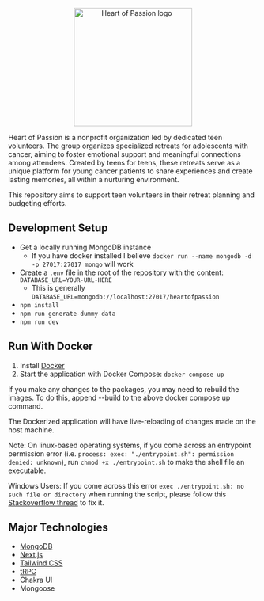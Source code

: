 <p align="center">
  <img width="239" src="https://github.com/GTBitsOfGood/heart-of-passion/assets/20666846/ac2e6e6d-692c-488b-88cc-0512744e7a4e" alt="Heart of Passion logo"/>
</p>

Heart of Passion is a nonprofit organization led by dedicated teen volunteers. The group organizes specialized retreats for adolescents with cancer, aiming to foster emotional support and meaningful connections among attendees. Created by teens for teens, these retreats serve as a unique platform for young cancer patients to share experiences and create lasting memories, all within a nurturing environment.

This repository aims to support teen volunteers in their retreat planning and budgeting efforts.

## Development Setup

- Get a locally running MongoDB instance
   - If you have docker installed I believe `docker run --name mongodb -d -p 27017:27017 mongo` will work
- Create a `.env` file in the root of the repository with the content: `DATABASE_URL=YOUR-URL-HERE`
   - This is generally `DATABASE_URL=mongodb://localhost:27017/heartofpassion`
- `npm install`
- `npm run generate-dummy-data`
- `npm run dev`

## Run With Docker

1. Install [Docker](https://docs.docker.com/engine/install/)
2. Start the application with Docker Compose: `docker compose up`

If you make any changes to the packages, you may need to rebuild the images. To do this, append --build to the above docker compose up command.

The Dockerized application will have live-reloading of changes made on the host machine.

Note: On linux-based operating systems, if you come across an entrypoint permission error (i.e. `process: exec: "./entrypoint.sh": permission denied: unknown`), run `chmod +x ./entrypoint.sh` to make the shell file an executable.

Windows Users: If you come across this error `exec ./entrypoint.sh: no such file or directory` when running the script, please follow this [Stackoverflow thread](https://stackoverflow.com/questions/40452508/docker-error-on-an-entrypoint-script-no-such-file-or-directory) to fix it.

## Major Technologies

- [MongoDB](https://www.mongodb.com/)
- [Next.js](https://nextjs.org)
- [Tailwind CSS](https://tailwindcss.com)
- [tRPC](https://trpc.io)
- Chakra UI
- Mongoose
